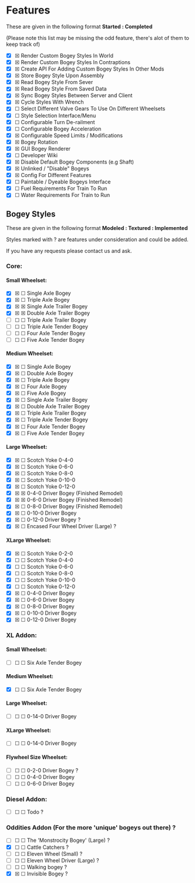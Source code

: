 # Features
These are given in the following format **Started  : Completed**

(Please note this list may be missing the odd feature, there's alot of them to keep track of)

- ☒ ☒ Render Custom Bogey Styles In World
- ☒ ☒ Render Custom Bogey Styles In Contraptions
- ☒ ☒ Create API For Adding Custom Bogey Styles In Other Mods
- ☒ ☒ Store Bogey Style Upon Assembly
- ☒ ☒ Read Bogey Style From Sever
- ☒ ☒ Read Bogey Style From Saved Data
- ☒ ☒ Sync Bogey Styles Between Server and Client
- ☒ ☒ Cycle Styles With Wrench
- ☒ ☐ Select Different Valve Gears To Use On Different Wheelsets 
- ☒ ☐ Style Selection Interface/Menu
- ☒ ☐ Configurable Turn De-railment
- ☒ ☐ Configurable Bogey Acceleration
- ☒ ☒ Configurable Speed Limits / Modifications
- ☒ ☒ Bogey Rotation
- ☒ ☒ GUI Bogey Renderer
- ☒ ☐ Developer Wiki
- ☒ ☒ Disable Default Bogey Components (e.g Shaft)
- ☒ ☒ Unlinked / "Disable" Bogeys
- ☒ ☒ Config For Different Features
- ☒ ☐ Paintable / Dyeable Bogeys Interface
- ☒ ☐ Fuel Requirements For Train To Run
- ☒ ☐ Water Requirements For Train to Run

## Bogey Styles
These are given in the following format **Modeled  : Textured : Implemented**

Styles marked with ? are features under consideration and could be added.

If you have any requests please contact us and ask.

### Core:

#### Small Wheelset:

- ☒ ☒ ☐ Single Axle Bogey
- ☒ ☒ ☐ Triple Axle Bogey
- ☒ ☒ ☒ Single Axle Trailer Bogey
- ☒ ☒ ☒ Double Axle Trailer Bogey
- ☐ ☐ ☐ Triple Axle Trailer Bogey
- ☐ ☐ ☐ Triple Axle Tender Bogey
- ☐ ☐ ☐ Four Axle Tender Bogey
- ☐ ☐ ☐ Five Axle Tender Bogey

#### Medium Wheelset:

- ☒ ☒ ☐ Single Axle Bogey
- ☒ ☒ ☐ Double Axle Bogey
- ☒ ☒ ☐ Triple Axle Bogey
- ☒ ☒ ☐ Four Axle Bogey
- ☒ ☒ ☐ Five Axle Bogey
- ☒ ☒ ☐ Single Axle Trailer Bogey
- ☒ ☒ ☐ Double Axle Trailer Bogey
- ☒ ☒ ☐ Triple Axle Trailer Bogey
- ☒ ☒ ☐ Triple Axle Tender Bogey
- ☒ ☒ ☐ Four Axle Tender Bogey
- ☒ ☒ ☐ Five Axle Tender Bogey

#### Large Wheelset:

- ☒ ☒ ☐ Scotch Yoke 0-4-0
- ☒ ☒ ☐ Scotch Yoke 0-6-0
- ☒ ☒ ☐ Scotch Yoke 0-8-0
- ☒ ☒ ☐ Scotch Yoke 0-10-0
- ☒ ☒ ☐ Scotch Yoke 0-12-0
- ☒ ☒ ☒ 0-4-0 Driver Bogey (Finished Remodel)
- ☒ ☒ ☒ 0-6-0 Driver Bogey (Finished Remodel)
- ☒ ☒ ☐ 0-8-0 Driver Bogey (Finished Remodel)
- ☒ ☒ ☐ 0-10-0 Driver Bogey
- ☒ ☒ ☐ 0-12-0 Driver Bogey ?
- ☒ ☒ ☐ Encased Four Wheel Driver (Large) ?

#### XLarge Wheelset:

- ☒ ☒ ☐ Scotch Yoke 0-2-0
- ☒ ☐ ☐ Scotch Yoke 0-4-0
- ☒ ☐ ☐ Scotch Yoke 0-6-0
- ☒ ☐ ☐ Scotch Yoke 0-8-0
- ☒ ☐ ☐ Scotch Yoke 0-10-0
- ☒ ☐ ☐ Scotch Yoke 0-12-0
- ☒ ☒ ☐ 0-4-0 Driver Bogey
- ☒ ☒ ☐ 0-6-0 Driver Bogey
- ☒ ☒ ☐ 0-8-0 Driver Bogey
- ☒ ☒ ☐ 0-10-0 Driver Bogey
- ☒ ☒ ☐ 0-12-0 Driver Bogey

### XL Addon:

#### Small Wheelset:

- ☐ ☐ ☐ Six Axle Tender Bogey

#### Medium Wheelset:

- ☒ ☐ ☐ Six Axle Tender Bogey

#### Large Wheelset:

- ☐ ☐ ☐ 0-14-0 Driver Bogey

#### XLarge Wheelset:

- ☐ ☐ ☐ 0-14-0 Driver Bogey

#### Flywheel Size Wheelset:

- ☐ ☐ ☐ 0-2-0 Driver Bogey ?
- ☐ ☐ ☐ 0-4-0 Driver Bogey
- ☐ ☐ ☐ 0-6-0 Driver Bogey

### Diesel Addon:

- ☐ ☐ ☐ Todo ?

### Oddities Addon (For the more 'unique' bogeys out there) ?

- ☐ ☐ ☐ The 'Monstrocity Bogey' (Large) ?
- ☒ ☐ ☐ Cattle Catchers ?
- ☐ ☐ ☐ Eleven Wheel (Small) ?
- ☐ ☐ ☐ Eleven Wheel Driver (Large) ?
- ☐ ☐ ☐ Walking bogey ?
- ☒ ☒ ☐ Invisible Bogey ?
